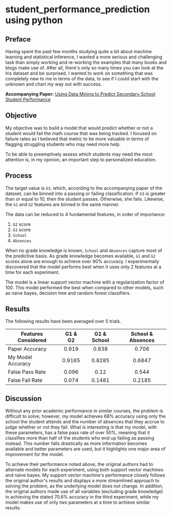 # student_performance_prediction using python
## Preface ##

Having spent the past few months studying quite a bit about machine learning and statistical inference, I wanted a more serious and challenging task than simply working and re-working the examples that many books and blogs make use of. After all, there's only so many times you can look at the Iris dataset and be surprised. I wanted to work on something that was completely new to me in terms of the data, to see if I could start with the unknown and chart my way out with success.


**Accompanying Paper:** [Using Data Mining to Predict Secondary School Student Performance](http://www3.dsi.uminho.pt/pcortez/student.pdf)

## Objective ##

My objective was to build a model that would predict whether or not a student would fail the math course that was being tracked. I focused on failure rates as I believed that metric to be more valuable in terms of flagging struggling students who may need more help.

To be able to preemptively assess which students may need the most attention is, in my opinion, an important step to personalized education.

## Process ##

The target value is `G3`, which, according to the accompanying paper of the dataset, can be binned into a passing or failing classification. If `G3` is greater than or equal to 10, then the student passes. Otherwise, she fails. Likewise, the `G1` and `G2` features are binned in the same manner.

The data can be reduced to 4 fundamental features, in order of importance:
1. `G2` score
2. `G1` score
3. `School`
4. `Absences`

When no grade knowledge is known, `School` and `Absences` capture most of the predictive basis. As grade knowledge becomes available, `G1` and `G2` scores alone are enough to achieve over 90% accuracy. I experimentally discovered that the model performs best when it uses only 2 features at a time for each experiment.

The model is a linear support vector machine with a regularization factor of 100. This model performed the best when compared to other models, such as naive bayes, decision tree and random forest classifiers.

## Results ##

The following results have been averaged over 5 trials.

| Features Considered 	| G1 & G2 	| G1 & School 	| School & Absences 	|
|---------------------	|:-------:	|:-----------:	|:-----------------:	|
| Paper Accuracy      	|   0.919 	|       0.838 	|             0.706 	|
| My Model Accuracy   	|  0.9165 	|      0.8285 	|            0.6847 	|
| False Pass Rate     	|   0.096 	|        0.12 	|             0.544 	|
| False Fail Rate     	|   0.074 	|      0.1481 	|            0.2185 	|



## Discussion ##

Without any prior academic performance in similar courses, the problem is difficult to solve; however, my model achieves 68% accuracy using only the school the student attends and the number of absences that they accrue to judge whether or not they fail. What is interesting is that my model, with these parameters, has a false pass rate of over 50%, meaning that it classifies more than half of the students who end up failing as passing instead. This number falls drastically as more information becomes available and better parameters are used, but it highlights one major area of improvement for the model.

To achieve their performance noted above, the original authors had to alternate models for each experiment, using both support vector machines and naive bayes. My support vector machine's performance closely follows the original author's results and displays a more streamlined approach to solving the problem, as the underlying model does not change. In addition, the original authors made use of all variables (excluding grade knowledge) in achieving the stated 70.6% accuracy in the third experiment, while my model makes use of only two parameters at a time to achieve similar results.

